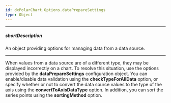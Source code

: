 ```yaml
---
id: dxPolarChart.Options.dataPrepareSettings
type: Object
---
```

---
##### shortDescription
An object providing options for managing data from a data source.

---
When values from a data source are of a different type, they may be displayed incorrectly on a chart. To resolve this situation, use the options provided by the **dataPrepareSettings** configuration object. You can enable/disable data validation using the **checkTypeForAllData** option, or specify whether or not to convert the data source values to the type of the axis using the **convertToAxisDataType** option. In addition, you can sort the series points using the **sortingMethod** option.